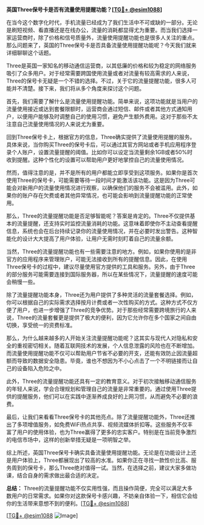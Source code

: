 **英国Three保号卡是否有流量使用提醒功能？[[TG💪+ @esim1088](https://t.me/s/esim1088)]**

在当今这个数字化时代，手机流量已经成为了我们生活中不可或缺的一部分。无论是刷短视频、看直播还是在线办公，流量的消耗都显得尤为重要。而当我们选择一家运营商时，除了价格和信号质量外，流量使用提醒功能也是很多人关注的重点。那么问题来了，英国的Three保号卡是否具备流量使用提醒功能呢？今天我们就来详细聊聊这个话题。

Three是英国一家知名的移动通信运营商，以其低廉的价格和较为稳定的网络服务吸引了众多用户。对于经常需要跨国使用流量或者对流量有较高需求的人来说，Three的保号卡无疑是一个不错的选择。不过，关于它的流量提醒功能，很多人可能并不清楚。接下来，我们将从多个角度来探讨这个问题。

首先，我们需要了解什么是流量使用提醒功能。简单来说，这项功能就是当用户的流量使用接近或达到套餐限额时，运营商会通过短信、邮件或者其他方式通知用户，以便用户能够及时调整自己的使用习惯，避免产生额外费用。这对于那些不太注意自己流量使用情况的人来说尤为重要。

回到Three保号卡上，根据官方的信息，Three确实提供了流量使用提醒的服务。具体来说，当你购买Three的保号卡后，可以通过其官方网站或者手机应用程序登录个人账户，设置流量提醒的阈值。比如你可以设定当流量剩余1GB或者50%时收到提醒。这种个性化的设置可以帮助用户更好地掌控自己的流量使用情况。

然而，值得注意的是，并不是所有的用户都能立即享受到这项服务。如果你是首次使用Three的保号卡，可能需要等待一段时间才能激活该功能。这是因为Three可能会对新用户的流量使用情况进行观察，以确保他们的服务不会被滥用。此外，如果你的账户存在欠费或者其他异常情况，也可能会影响到流量提醒功能的正常使用。

那么，Three的流量提醒功能是否足够智能呢？答案是肯定的。Three不仅提供基本的流量提醒，还支持实时监控流量消耗的功能。这意味着即使你不主动查看提醒信息，系统也会在后台持续记录你的流量使用情况，并在必要时发出警告。这种智能化的设计大大提高了用户体验，让用户无需时刻盯着自己的流量余额。

当然，Three的流量提醒功能也有一些需要注意的地方。例如，如果你使用的是非官方的应用程序来管理账户，可能无法接收到所有的提醒信息。因此，在使用Three保号卡的过程中，建议尽量使用官方提供的工具和服务。另外，由于Three的部分服务可能需要连接到国际服务器，所以在某些情况下，流量提醒的速度可能会稍慢一些。

除了流量提醒功能本身，Three还为用户提供了多种灵活的流量套餐选择。例如，你可以根据自己的实际需求选择按月计费或者一次性购买的方式。这种方式不仅方便了用户，也进一步增强了Three的竞争优势。对于那些经常需要跨境旅行的人来说，Three的流量套餐更是提供了极大的便利，因为它允许你在多个国家之间自由切换，享受统一的资费标准。

那么，为什么越来越多的人开始关注流量提醒功能呢？这其实与现代人对隐私和安全的重视密切相关。随着互联网技术的发展，个人信息泄露的风险也在不断增加。而流量使用提醒功能不仅可以帮助用户节省不必要的开支，还能有效防止因流量超额而导致的数据安全隐患。毕竟，谁也不想因为不小心点击了一个不明链接而让自己的设备陷入危险之中。

此外，Three的流量提醒功能还具有一定的教育意义。对于初次接触移动通信服务的年轻人来说，学会合理规划和管理自己的流量是非常重要的。通过使用Three提供的提醒服务，他们可以在实践中逐渐养成良好的上网习惯，从而避免不必要的浪费。

最后，让我们来看看Three保号卡的其他亮点。除了流量提醒功能外，Three还推出了多项增值服务，如免费WiFi热点共享、视频流媒体折扣等。这些服务不仅丰富了用户的使用体验，也为Three赢得了更多的忠实客户。特别是在当前竞争激烈的电信市场中，这样的创新举措无疑是一项明智之举。

综上所述，英国Three保号卡确实具备流量使用提醒功能。无论是在功能设计上还是用户体验上，Three都展现出了较高的水准。如果你正在寻找一款性价比高、服务周到的保号卡，那么Three绝对值得一试。当然，在选择之前，建议大家多做功课，结合自身的需求做出最合适的决定。

**总结：** Three的流量提醒功能不仅实用性强，而且操作简便，完全可以满足大多数用户的日常需求。如果你对这款保号卡感兴趣，不妨亲自体验一下，相信它会给你的生活带来意想不到的便利。[[TG💪+ @esim1088](https://t.me/s/esim1088)] 

[[TG💪+ @esim1088](https://t.me/s/esim1088) ![Image](https://i.postimg.cc/4NQfJmqS/Snipaste-2025-05-13-00-14-12.png)]